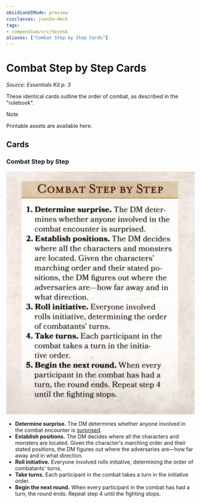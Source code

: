 ```yaml
---
obsidianUIMode: preview
cssclasses: json5e-deck
tags:
- compendium/src/5e/esk
aliases: ["Combat Step by Step Cards"]
---
```

# Combat Step by Step Cards
*Source: Essentials Kit p. 3*  

These identical cards outline the order of combat, as described in the "rulebook".

> [!note]
> Printable assets are available here.

## Cards

### Combat Step by Step
![](https://raw.githubusercontent.com/5etools-mirror-2/5etools-img/main/decks/ESK/Combat%20Step%20by%20Step/CombatFront.webp#card)
- **Determine surprise.** The DM determines whether anyone involved in the combat encounter is [surprised](/Systems/5e/rules/conditions.md#surprised).  
- **Establish positions.** The DM decides where all the characters and monsters are located. Given the character's marching order and their stated positions, the DM figures out where the adversaries are—how far away and in what direction.  
- **Roll initiative.** Everyone involved rolls initiative, determining the order of combatants' turns.  
- **Take turns.** Each participant in the combat takes a turn in the initiative order.  
- **Begin the next round.** When every participant in the combat has had a turn, the round ends. Repeat step 4 until the fighting stops.
